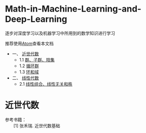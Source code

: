 # Math-in-Machine-Learning-and-Deep-Learning

逐步对深度学习以及机器学习中所用到的数学知识进行学习

推荐使用[Atom](https://atom.io/)查看本文档

* 一、 [近世代数](#近世代数)
  * 1.1 [群、子群、陪集](#群、子群、陪集)
  * 1.2 [循环群](#循环群)
  * 1.3 [环和域](#环和域)
* 二、 [线性代数](#线性代数)
  * 2.1 [线性组合、线性无关和秩](#线性组合、线性无关和秩)

# 近世代数
参考书籍：<br>
&emsp;&emsp;[1] 张禾瑞. 近世代数基础

